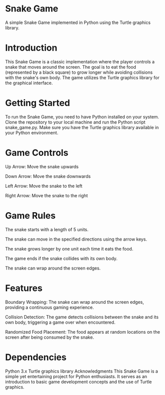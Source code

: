 # Snake Game
A simple Snake Game implemented in Python using the Turtle graphics library.

# Introduction
This Snake Game is a classic implementation where the player controls a snake that moves around the screen. The goal is to eat the food (represented by a black square) to grow longer while avoiding collisions with the snake's own body. The game utilizes the Turtle graphics library for the graphical interface.

# Getting Started
To run the Snake Game, you need to have Python installed on your system. Clone the repository to your local machine and run the Python script snake_game.py. Make sure you have the Turtle graphics library available in your Python environment.

# Game Controls
Up Arrow: Move the snake upwards

Down Arrow: Move the snake downwards

Left Arrow: Move the snake to the left

Right Arrow: Move the snake to the right

# Game Rules
The snake starts with a length of 5 units.

The snake can move in the specified directions using the arrow keys.

The snake grows longer by one unit each time it eats the food.

The game ends if the snake collides with its own body.

The snake can wrap around the screen edges.

# Features
Boundary Wrapping: The snake can wrap around the screen edges, providing a continuous gaming experience.

Collision Detection: The game detects collisions between the snake and its own body, triggering a game over when encountered.

Randomized Food Placement: The food appears at random locations on the screen after being consumed by the snake.
# Dependencies
Python 3.x
Turtle graphics library
Acknowledgments
This Snake Game is a simple yet entertaining project for Python enthusiasts. It serves as an introduction to basic game development concepts and the use of Turtle graphics.
